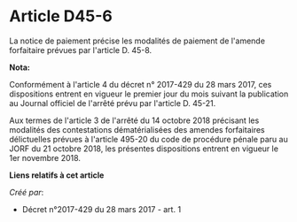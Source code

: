 # Article D45-6

La notice de paiement précise les modalités de paiement de l'amende forfaitaire prévues par l'article D. 45-8.

**Nota:**

Conformément à l'article 4 du décret n° 2017-429 du 28 mars 2017, ces dispositions entrent en vigueur le premier jour du mois
suivant la publication au Journal officiel de l'arrêté prévu par l'article D. 45-21.

Aux termes de l'article 3 de l'arrêté du 14 octobre 2018 précisant les modalités des contestations dématérialisées des
amendes forfaitaires délictuelles prévues à l'article 495-20 du code de procédure pénale paru au JORF du 21 octobre 2018, les
présentes dispositions entrent en vigueur le 1er novembre 2018.

**Liens relatifs à cet article**

_Créé par_:

  - Décret n°2017-429 du 28 mars 2017 - art. 1
